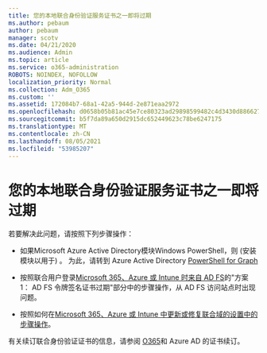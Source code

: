```yaml
---
title: 您的本地联合身份验证服务证书之一即将过期
ms.author: pebaum
author: pebaum
manager: scotv
ms.date: 04/21/2020
ms.audience: Admin
ms.topic: article
ms.service: o365-administration
ROBOTS: NOINDEX, NOFOLLOW
localization_priority: Normal
ms.collection: Adm_O365
ms.custom: ''
ms.assetid: 172084b7-68a1-42a5-944d-2e871eaa2972
ms.openlocfilehash: d0658b05b81ac45e7ce80323ad29898599482c4d3430d886627af6e9f8d136f6
ms.sourcegitcommit: b5f7da89a650d2915dc652449623c78be6247175
ms.translationtype: MT
ms.contentlocale: zh-CN
ms.lasthandoff: 08/05/2021
ms.locfileid: "53985207"
---
```

# <a name="one-of-your-on-premises-federation-service-certificates-is-expiring"></a>您的本地联合身份验证服务证书之一即将过期

若要解决此问题，请按照下列步骤操作：
  
- 如果Microsoft Azure Active Directory模块Windows PowerShell，则 (安装模块以用于) 。 为此，请转到 Azure Active Directory [PowerShell for Graph](https://docs.microsoft.com/powershell/azure/active-directory/install-adv2?view=azureadps-2.0)
    
- 按照联合用户登录[Microsoft 365、Azure 或 Intune 时来自 AD FS](https://support.microsoft.com/help/2713898/there-was-a-problem-accessing-the-site-error-from-ad-fs-when-a-federat)的"方案 1： AD FS 令牌签名证书过期"部分中的步骤操作，从 AD FS 访问站点时出现问题。
    
- 按照如何在[Microsoft 365、Azure 或 Intune 中更新或修复联合域的设置中的步骤操作](https://support.microsoft.com/help/2647048/how-to-update-or-repair-the-settings-of-a-federated-domain-in-office-3)。
    
有关续订联合身份验证证书的信息，请参阅 [O365](https://docs.microsoft.com/azure/active-directory/connect/active-directory-aadconnect-o365-certs)和 Azure AD 的证书续订。
  

